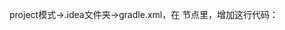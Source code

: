 project模式->.idea文件夹->gradle.xml，在 <GradleProjectSettings> 节点里，增加这行代码：

<option name="delegatedBuild" value="false"/>